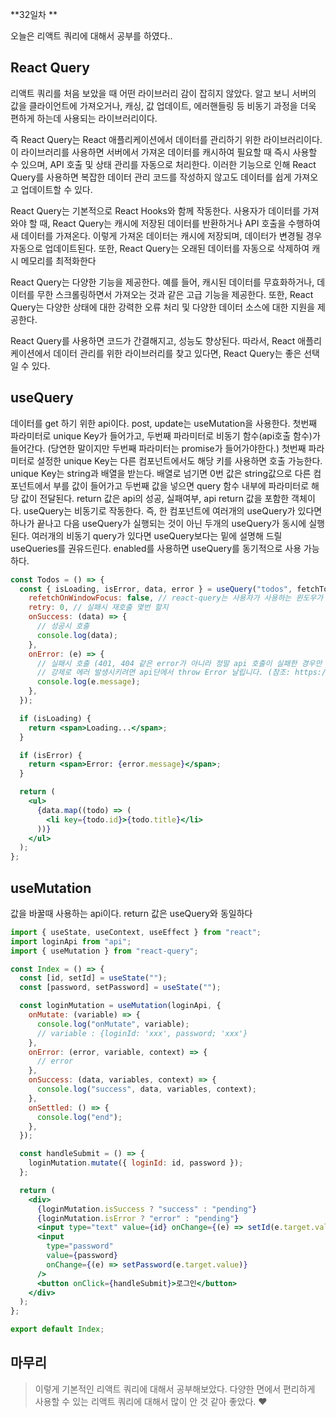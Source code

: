 **32일차 **

오늘은 리액트 쿼리에 대해서 공부를 하였다..

## React Query

리액트 쿼리를 처음 보았을 때 어떤 라이브러리 감이 잡히지 않았다. 알고 보니 서버의 값을 클라이언트에 가져오거나, 캐싱, 값 업데이트, 에러핸들링 등 비동기 과정을 더욱 편하게 하는데 사용되는 라이브러리이다.

즉 React Query는 React 애플리케이션에서 데이터를 관리하기 위한 라이브러리이다. 이 라이브러리를 사용하면 서버에서 가져온 데이터를 캐시하여 필요할 때 즉시 사용할 수 있으며, API 호출 및 상태 관리를 자동으로 처리한다. 이러한 기능으로 인해 React Query를 사용하면 복잡한 데이터 관리 코드를 작성하지 않고도 데이터를 쉽게 가져오고 업데이트할 수 있다.

React Query는 기본적으로 React Hooks와 함께 작동한다. 사용자가 데이터를 가져와야 할 때, React Query는 캐시에 저장된 데이터를 반환하거나 API 호출을 수행하여 새 데이터를 가져온다. 이렇게 가져온 데이터는 캐시에 저장되며, 데이터가 변경될 경우 자동으로 업데이트된다. 또한, React Query는 오래된 데이터를 자동으로 삭제하여 캐시 메모리를 최적화한다

React Query는 다양한 기능을 제공한다. 예를 들어, 캐시된 데이터를 무효화하거나, 데이터를 무한 스크롤링하면서 가져오는 것과 같은 고급 기능을 제공한다. 또한, React Query는 다양한 상태에 대한 강력한 오류 처리 및 다양한 데이터 소스에 대한 지원을 제공한다.

React Query를 사용하면 코드가 간결해지고, 성능도 향상된다. 따라서, React 애플리케이션에서 데이터 관리를 위한 라이브러리를 찾고 있다면, React Query는 좋은 선택일 수 있다.

## useQuery

데이터를 get 하기 위한 api이다. post, update는 useMutation을 사용한다.
첫번째 파라미터로 unique Key가 들어가고, 두번째 파라미터로 비동기 함수(api호출 함수)가 들어간다. (당연한 말이지만 두번째 파라미터는 promise가 들어가야한다.)
첫번째 파라미터로 설정한 unique Key는 다른 컴포넌트에서도 해당 키를 사용하면 호출 가능한다. unique Key는 string과 배열을 받는다. 배열로 넘기면 0번 값은 string값으로 다른 컴포넌트에서 부를 값이 들어가고 두번째 값을 넣으면 query 함수 내부에 파라미터로 해당 값이 전달된다.
return 값은 api의 성공, 실패여부, api return 값을 포함한 객체이다.
useQuery는 비동기로 작동한다. 즉, 한 컴포넌트에 여러개의 useQuery가 있다면 하나가 끝나고 다음 useQuery가 실행되는 것이 아닌 두개의 useQuery가 동시에 실행된다. 여러개의 비동기 query가 있다면 useQuery보다는 밑에 설명해 드릴 useQueries를 권유드린다.
enabled를 사용하면 useQuery를 동기적으로 사용 가능하다.

```jsx
const Todos = () => {
  const { isLoading, isError, data, error } = useQuery("todos", fetchTodoList, {
    refetchOnWindowFocus: false, // react-query는 사용자가 사용하는 윈도우가 다른 곳을 갔다가 다시 화면으로 돌아오면 이 함수를 재실행합니다. 그 재실행 여부 옵션 입니다.
    retry: 0, // 실패시 재호출 몇번 할지
    onSuccess: (data) => {
      // 성공시 호출
      console.log(data);
    },
    onError: (e) => {
      // 실패시 호출 (401, 404 같은 error가 아니라 정말 api 호출이 실패한 경우만 호출됩니다.)
      // 강제로 에러 발생시키려면 api단에서 throw Error 날립니다. (참조: https://react-query.tanstack.com/guides/query-functions#usage-with-fetch-and-other-clients-that-do-not-throw-by-default)
      console.log(e.message);
    },
  });

  if (isLoading) {
    return <span>Loading...</span>;
  }

  if (isError) {
    return <span>Error: {error.message}</span>;
  }

  return (
    <ul>
      {data.map((todo) => (
        <li key={todo.id}>{todo.title}</li>
      ))}
    </ul>
  );
};
```

## useMutation

값을 바꿀때 사용하는 api이다. return 값은 useQuery와 동일하다

```jsx
import { useState, useContext, useEffect } from "react";
import loginApi from "api";
import { useMutation } from "react-query";

const Index = () => {
  const [id, setId] = useState("");
  const [password, setPassword] = useState("");

  const loginMutation = useMutation(loginApi, {
    onMutate: (variable) => {
      console.log("onMutate", variable);
      // variable : {loginId: 'xxx', password; 'xxx'}
    },
    onError: (error, variable, context) => {
      // error
    },
    onSuccess: (data, variables, context) => {
      console.log("success", data, variables, context);
    },
    onSettled: () => {
      console.log("end");
    },
  });

  const handleSubmit = () => {
    loginMutation.mutate({ loginId: id, password });
  };

  return (
    <div>
      {loginMutation.isSuccess ? "success" : "pending"}
      {loginMutation.isError ? "error" : "pending"}
      <input type="text" value={id} onChange={(e) => setId(e.target.value)} />
      <input
        type="password"
        value={password}
        onChange={(e) => setPassword(e.target.value)}
      />
      <button onClick={handleSubmit}>로그인</button>
    </div>
  );
};

export default Index;
```

## 마무리

> 이렇게 기본적인 리액트 쿼리에 대해서 공부해보았다. 다양한 면에서 편리하게 사용할 수 있는 리액트 쿼리에 대해서 많이 안 것 같아 좋았다. ❤️
